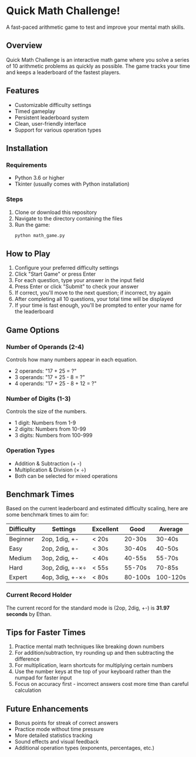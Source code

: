 # Quick Math Challenge!

A fast-paced arithmetic game to test and improve your mental math skills.

## Overview

Quick Math Challenge is an interactive math game where you solve a series of 10 arithmetic problems as quickly as possible. The game tracks your time and keeps a leaderboard of the fastest players.

## Features

- Customizable difficulty settings
- Timed gameplay
- Persistent leaderboard system
- Clean, user-friendly interface
- Support for various operation types

## Installation

### Requirements
- Python 3.6 or higher
- Tkinter (usually comes with Python installation)

### Steps
1. Clone or download this repository
2. Navigate to the directory containing the files
3. Run the game:
   ```python
   python math_game.py
   ```

## How to Play

1. Configure your preferred difficulty settings
2. Click "Start Game" or press Enter
3. For each question, type your answer in the input field
4. Press Enter or click "Submit" to check your answer
5. If correct, you'll move to the next question; if incorrect, try again
6. After completing all 10 questions, your total time will be displayed
7. If your time is fast enough, you'll be prompted to enter your name for the leaderboard

## Game Options

### Number of Operands (2-4)
Controls how many numbers appear in each equation.
- 2 operands: "17 + 25 = ?"
- 3 operands: "17 + 25 - 8 = ?"
- 4 operands: "17 + 25 - 8 + 12 = ?"

### Number of Digits (1-3)
Controls the size of the numbers.
- 1 digit: Numbers from 1-9
- 2 digits: Numbers from 10-99
- 3 digits: Numbers from 100-999

### Operation Types
- Addition & Subtraction (+ -)
- Multiplication & Division (× ÷)
- Both can be selected for mixed operations

## Benchmark Times

Based on the current leaderboard and estimated difficulty scaling, here are some benchmark times to aim for:

| Difficulty | Settings | Excellent | Good | Average |
|------------|----------|-----------|------|---------|
| Beginner | 2op, 1dig, +- | < 20s | 20-30s | 30-40s |
| Easy | 2op, 2dig, +- | < 30s | 30-40s | 40-50s |
| Medium | 3op, 2dig, +- | < 40s | 40-55s | 55-70s |
| Hard | 3op, 2dig, +-×÷ | < 55s | 55-70s | 70-85s |
| Expert | 4op, 3dig, +-×÷ | < 80s | 80-100s | 100-120s |

### Current Record Holder
The current record for the standard mode is (2op, 2dig, +-) is **31.97 seconds** by Ethan.

## Tips for Faster Times

1. Practice mental math techniques like breaking down numbers
2. For addition/subtraction, try rounding up and then subtracting the difference
3. For multiplication, learn shortcuts for multiplying certain numbers
4. Use the number keys at the top of your keyboard rather than the numpad for faster input
5. Focus on accuracy first - incorrect answers cost more time than careful calculation

## Future Enhancements

- Bonus points for streak of correct answers
- Practice mode without time pressure
- More detailed statistics tracking
- Sound effects and visual feedback
- Additional operation types (exponents, percentages, etc.)